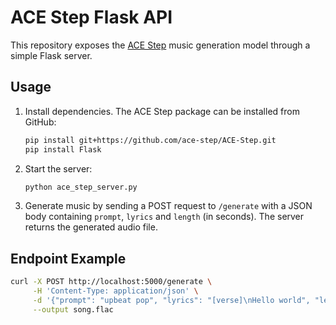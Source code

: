 # ACE Step Flask API

This repository exposes the [ACE Step](https://github.com/ace-step/ACE-Step) music generation model through a simple Flask server.

## Usage

1. Install dependencies. The ACE Step package can be installed from GitHub:

   ```bash
   pip install git+https://github.com/ace-step/ACE-Step.git
   pip install Flask
   ```

2. Start the server:

   ```bash
   python ace_step_server.py
   ```

3. Generate music by sending a POST request to `/generate` with a JSON body containing `prompt`, `lyrics` and `length` (in seconds). The server returns the generated audio file.

## Endpoint Example

```bash
curl -X POST http://localhost:5000/generate \
     -H 'Content-Type: application/json' \
     -d '{"prompt": "upbeat pop", "lyrics": "[verse]\nHello world", "length": 5}' \
     --output song.flac
```
